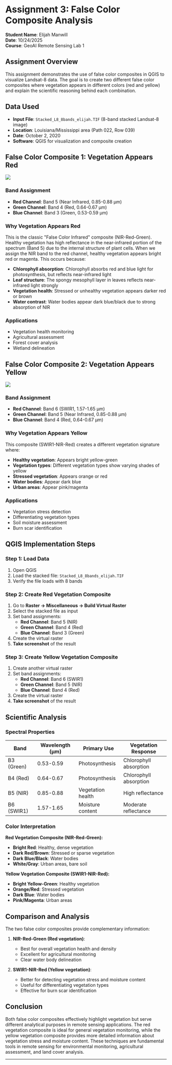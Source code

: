 # Assignment 3: False Color Composite Analysis
**Student Name**: Elijah Manwill  
**Date**: 10/24/2025  
**Course**: GeoAI Remote Sensing Lab 1

## Assignment Overview

This assignment demonstrates the use of false color composites in QGIS to visualize Landsat-8 data. The goal is to create two different false color composites where vegetation appears in different colors (red and yellow) and explain the scientific reasoning behind each combination.

## Data Used

- **Input File**: `Stacked_L8_8bands_elijah.TIF` (8-band stacked Landsat-8 image)
- **Location**: Louisiana/Mississippi area (Path 022, Row 039)
- **Date**: October 2, 2020
- **Software**: QGIS for visualization and composite creation

## False Color Composite 1: Vegetation Appears Red

<img src="images/false_color_comp_red.png">


### Band Assignment
- **Red Channel**: Band 5 (Near Infrared, 0.85-0.88 μm)
- **Green Channel**: Band 4 (Red, 0.64-0.67 μm)  
- **Blue Channel**: Band 3 (Green, 0.53-0.59 μm)

### Why Vegetation Appears Red

This is the classic "False Color Infrared" composite (NIR-Red-Green). Healthy vegetation has high reflectance in the near-infrared portion of the spectrum (Band 5) due to the internal structure of plant cells. When we assign the NIR band to the red channel, healthy vegetation appears bright red or magenta. This occurs because:

- **Chlorophyll absorption**: Chlorophyll absorbs red and blue light for photosynthesis, but reflects near-infrared light
- **Leaf structure**: The spongy mesophyll layer in leaves reflects near-infrared light strongly
- **Vegetation health**: Stressed or unhealthy vegetation appears darker red or brown
- **Water contrast**: Water bodies appear dark blue/black due to strong absorption of NIR

### Applications
- Vegetation health monitoring
- Agricultural assessment
- Forest cover analysis
- Wetland delineation

## False Color Composite 2: Vegetation Appears Yellow

<img src="images/false_color_comp_yellow.png">

### Band Assignment
- **Red Channel**: Band 6 (SWIR1, 1.57-1.65 μm)
- **Green Channel**: Band 5 (Near Infrared, 0.85-0.88 μm)
- **Blue Channel**: Band 4 (Red, 0.64-0.67 μm)

### Why Vegetation Appears Yellow

This composite (SWIR1-NIR-Red) creates a different vegetation signature where:
- **Healthy vegetation**: Appears bright yellow-green
- **Vegetation types**: Different vegetation types show varying shades of yellow
- **Stressed vegetation**: Appears orange or red
- **Water bodies**: Appear dark blue
- **Urban areas**: Appear pink/magenta

### Applications
- Vegetation stress detection
- Differentiating vegetation types
- Soil moisture assessment
- Burn scar identification

## QGIS Implementation Steps

### Step 1: Load Data
1. Open QGIS
2. Load the stacked file: `Stacked_L8_8bands_elijah.TIF`
3. Verify the file loads with 8 bands

### Step 2: Create Red Vegetation Composite
1. Go to **Raster → Miscellaneous → Build Virtual Raster**
2. Select the stacked file as input
3. Set band assignments:
   - **Red Channel**: Band 5 (NIR)
   - **Green Channel**: Band 4 (Red)
   - **Blue Channel**: Band 3 (Green)
4. Create the virtual raster
5. **Take screenshot** of the result

### Step 3: Create Yellow Vegetation Composite
1. Create another virtual raster
2. Set band assignments:
   - **Red Channel**: Band 6 (SWIR1)
   - **Green Channel**: Band 5 (NIR)
   - **Blue Channel**: Band 4 (Red)
3. Create the virtual raster
4. **Take screenshot** of the result

## Scientific Analysis

### Spectral Properties

| Band | Wavelength (μm) | Primary Use | Vegetation Response |
|------|----------------|-------------|-------------------|
| B3 (Green) | 0.53-0.59 | Photosynthesis | Chlorophyll absorption |
| B4 (Red) | 0.64-0.67 | Photosynthesis | Chlorophyll absorption |
| B5 (NIR) | 0.85-0.88 | Vegetation health | High reflectance |
| B6 (SWIR1) | 1.57-1.65 | Moisture content | Moderate reflectance |

### Color Interpretation

**Red Vegetation Composite (NIR-Red-Green):**
- **Bright Red**: Healthy, dense vegetation
- **Dark Red/Brown**: Stressed or sparse vegetation
- **Dark Blue/Black**: Water bodies
- **White/Gray**: Urban areas, bare soil

**Yellow Vegetation Composite (SWIR1-NIR-Red):**
- **Bright Yellow-Green**: Healthy vegetation
- **Orange/Red**: Stressed vegetation
- **Dark Blue**: Water bodies
- **Pink/Magenta**: Urban areas

## Comparison and Analysis

The two false color composites provide complementary information:

1. **NIR-Red-Green (Red vegetation)**: 
   - Best for overall vegetation health and density
   - Excellent for agricultural monitoring
   - Clear water body delineation

2. **SWIR1-NIR-Red (Yellow vegetation)**: 
   - Better for detecting vegetation stress and moisture content
   - Useful for differentiating vegetation types
   - Effective for burn scar identification

## Conclusion

Both false color composites effectively highlight vegetation but serve different analytical purposes in remote sensing applications. The red vegetation composite is ideal for general vegetation monitoring, while the yellow vegetation composite provides more detailed information about vegetation stress and moisture content. These techniques are fundamental tools in remote sensing for environmental monitoring, agricultural assessment, and land cover analysis.

---
